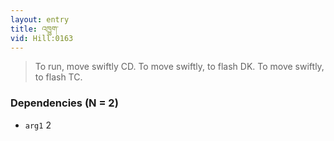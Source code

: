 ```yaml
---
layout: entry
title: འཁྱུག་
vid: Hill:0163
---
```

> To run, move swiftly CD. To move swiftly, to flash DK. To move swiftly, to flash TC.
### Dependencies (N = 2)
* `arg1` 2
